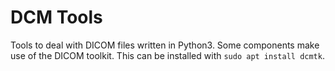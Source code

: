 # DCM Tools

Tools to deal with DICOM files written in Python3.
Some components make use of the DICOM toolkit.
This can be installed with `sudo apt install dcmtk`.
